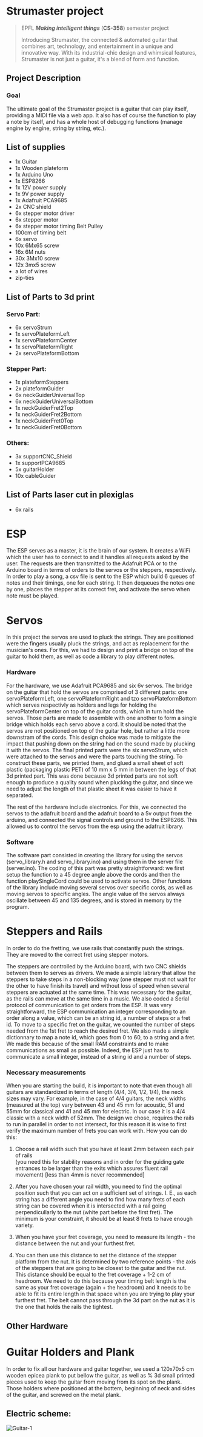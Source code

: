 # Strumaster project

> EPFL ***Making intelligent things*** (**CS-358**) semester project
> 
> Introducing Strumaster, the connected & automated guitar that combines
> art, technology, and entertainment in a unique and innovative way.
> With its industrial-chic design and whimsical features, Strumaster is
> not just a guitar, it's a blend of form and function.

## Project Description
### Goal
The ultimate goal of the Strumaster project is a guitar that can play itself, providing a MIDI file via a web app. It also has of course the function to play a note by itself, and has a whole host of debugging functions (manage engine by engine, string by string, etc.).

## List of supplies
- 1x Guitar
- 1x Wooden plateform 
- 1x Arduino Uno
- 1x ESP8266
- 1x 12V power supply
- 1x 9V power supply
- 1x Adafruit PCA9685
- 2x CNC shield
- 6x stepper motor driver
- 6x stepper motor
- 6x stepper motor timing Belt Pulley
- 100cm of timing belt
- 6x servo
- 10x 6Mx65 screw
- 16x 6M nuts
- 30x 3Mx10 screw
- 12x 3mx5 screw
- a lot of wires
- zip-ties


## List of Parts to 3d print

### Servo Part:
- 6x servoStrum
- 1x servoPlateformLeft
- 1x servoPlateformCenter
- 1x servoPlateformRight
- 2x servoPlateformBottom

### Stepper Part:
- 1x plateformSteppers
- 2x plateformGuider
- 6x neckGuiderUniversalTop
- 6x neckGuiderUniversalBottom
- 1x neckGuiderFret2Top
- 1x neckGuiderFret2Bottom
- 1x neckGuiderFret0Top
- 1x neckGuiderFret0Bottom

### Others:
- 3x supportCNC_Shield
- 1x supportPCA9685
- 5x guitarHolder
- 10x cableGuider

## List of Parts laser cut in plexiglas 
- 6x rails

# ESP
The ESP serves as a master, it is the brain of our system. It creates a WiFi which the user has to connect to and it handles all requests asked by the user. The requests are then transmitted to the Adafruit PCA or to the Arduino board in terms of orders to the servos or the steppers, respectively. In order to play a song, a csv file is sent to the ESP which build 6 queues of notes and their timings, one for each string. It then dequeues the notes one by one, places the stepper at its correct fret, and activate the servo when note must be played.

# Servos
In this project the servos are used to pluck the strings. They are positioned were the fingers usually pluck the strings, and act as replacement for the musician's ones. For this, we had to design and print a bridge on top of the guitar to hold them, as well as code a library to play different notes. 

### Hardware
For the hardware, we use Adafruit PCA9685 and six 6v servos. The bridge on the guitar that hold the servos are comprised of 3 different parts: one servoPlateformLeft, one servoPlateformRight and tzo servoPlateformBottom which serves respectivly as holders and legs for holding the servoPlateformCenter on top of the guitar cords, which in turn hold the servos. Those parts are made to assemble with one another to form a single bridge which holds each servo above a cord. It should be noted that the servos are not positioned on top of the guitar hole, but rather a little more downstram of the cords. This design choice was made to mitigate the impact that pushing down on the string had on the sound made by plucking it with the servos. The final printed parts were the six servoStrum, which were attached to the servos and were the parts touching the string. To construct these parts, we printed them, and glued a small sheet of soft plastic (packaging plastic PET) of 10 mm x 5 mm in between the legs of that 3d printed part. This was done because 3d printed parts are not soft enough to produce a quality sound when plucking the guitar, and since we need to adjust the length of that plastic sheet it was easier to have it separated.

The rest of the hardware include electronics. For this, we connected the servos to the adafruit board and the adafruit board to a 5v output from the arduino, and connected the signal controls and ground to the ESP8266. This allowed us to control the servos from the esp using the adafruit library.

### Software
The software part consisted in creating the library for using the servos (servo_library.h and servo_library.ino) and using them in the server file (server.ino). The coding of this part was pretty straightforward: we first setup the function to a 45 degree angle above the cords and then the function playSingleCord could be used to activate servos. Other functions of the library include moving several servos over specific cords, as well as moving servos to specific angles. The angle value of the servos always oscillate between 45 and 135 degrees, and is stored in memory by the program. 

# Steppers and Rails
In order to do the fretting, we use rails that constantly push the strings. They are moved to the correct fret using stepper motors.

The steppers are controlled by the Arduino board, with two CNC shields between them to serves as drivers. We made a simple labrary that allow the steppers to take steps in a non-blocking way (one stepper must not wait for the other to have finish its travel) and without loss of speed when several steppers are actuated at the same time. This was necessary for the guitar, as the rails can move at the same time in a music.
We also coded a Serial protocol of communication to get orders from the ESP. It was very straightforward, the ESP communication an integer corresponding to an order along a value, which can be an string id, a number of steps or a fret id. To move to a specific fret on the guitar, we counted the number of steps needed from the 1st fret to reach the desired fret.
We also made a simple dictionnary to map a note id, which goes from 0 to 60, to a string and a fret. We made this because of the small RAM constraints and to make communications as small as possible. Indeed, the ESP just has to communicate a small integer, instead of a string id and a number of steps.

### Necessary measurements

When you are starting the build, it is important to note that even though all guitars are standardized in terms of length (4/4, 3/4, 1/2, 1/4), the neck sizes may vary.
For example, in the case of 4/4 guitars, the neck widths (measured at the top) vary between 43 and 45 mm for acoustic, 51 and 55mm for classical and 41 and 45 mm for electric. In our case it is a 4/4 classic with a neck width of 52mm. The design we chose, requires the rails to run in parallel in order to not intersect, for this reason it is wise to first verify the maximum number of frets you can work with. How you can do this:

 1. Choose a rail width such that you have at least 2mm between each pair of rails   						
 (you need this for stability reasons and in order for the guiding gate entrances to be larger than the exits which assures fluent rail movement) [less than 4mm is never recommended]
 
 2. After you have chosen your rail width, you need to find the optimal position such that you can act on a sufficient set of strings. I. E., as each string has a different angle you need to find how many frets of each string can be covered when it is intersected with a rail going perpendicullarly to the nut (white part before the first fret). The minimum is your constraint, it should be at least 8 frets to have enough variety.
 3. When you have your fret coverage, you need to measure its length - the distance between the nut and your furthest fret.
 4. You can then use this distance to set the distance of the stepper platform from the nut. It is determined by two reference points - the axis of the steppers that are going to be closest to the guitar and the nut. This distance should be equal to the fret coverage + 1-2 cm of headroom. We need to do this because your timing belt length is the same as your fret coverage (again + the headroom) and it needs to be able to fit its entire length in that space when you are trying to play your furthest fret. The belt cannot pass through the 3d part on the nut as it is the one that holds the rails the tightest.


## Other Hardware

# Guitar Holders and Plank
In order to fix all our hardware and guitar together, we used a 120x70x5 cm wooden epicea plank to put bellow the guitar, as well as % 3d small printed pieces used to keep the guitar from moving from its spot on the plank. Those holders where positioned at the bottem, beginning of neck and sides of the guitar, and screwed on the metal plank.


## Electric scheme:

![Guitar-1](https://github.com/pmdlt/Strumaster/assets/75203799/e787df2d-8602-4178-9e4d-8367f0e22c98)








